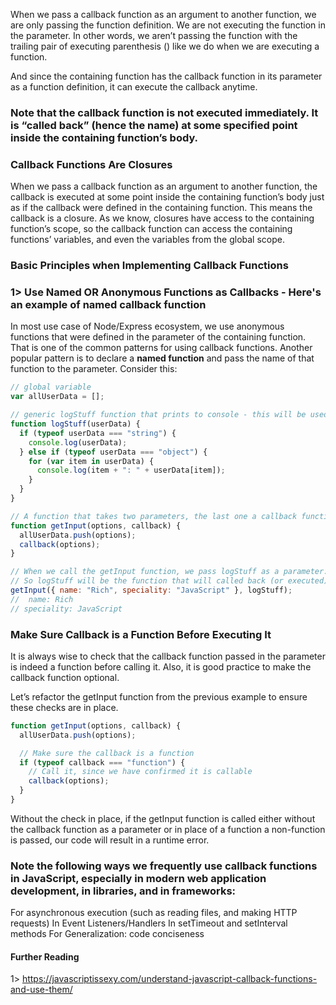 When we pass a callback function as an argument to another function, we are only passing the function definition. We are not executing the function in the parameter. In other words, we aren’t passing the function with the trailing pair of executing parenthesis () like we do when we are executing a function.

And since the containing function has the callback function in its parameter as a function definition, it can execute the callback anytime.

### Note that the callback function is not executed immediately. It is “called back” (hence the name) at some specified point inside the containing function’s body.

### Callback Functions Are Closures

When we pass a callback function as an argument to another function, the callback is executed at some point inside the containing function’s body just as if the callback were defined in the containing function. This means the callback is a closure. As we know, closures have access to the containing function’s scope, so the callback function can access the containing functions’ variables, and even the variables from the global scope.

### Basic Principles when Implementing Callback Functions

### 1> Use Named OR Anonymous Functions as Callbacks - Here's an example of named callback function

In most use case of Node/Express ecosystem, we use anonymous functions that were defined in the parameter of the containing function. That is one of the common patterns for using callback functions. Another popular pattern is to declare a **named function** and pass the name of that function to the parameter. Consider this:

```js
// global variable
var allUserData = [];

// generic logStuff function that prints to console - this will be used as a callback function
function logStuff(userData) {
  if (typeof userData === "string") {
    console.log(userData);
  } else if (typeof userData === "object") {
    for (var item in userData) {
      console.log(item + ": " + userData[item]);
    }
  }
}

// A function that takes two parameters, the last one a callback function
function getInput(options, callback) {
  allUserData.push(options);
  callback(options);
}

// When we call the getInput function, we pass logStuff as a parameter.
// So logStuff will be the function that will called back (or executed) inside the getInput function
getInput({ name: "Rich", speciality: "JavaScript" }, logStuff);
//  name: Rich
// speciality: JavaScript
```

### Make Sure Callback is a Function Before Executing It

It is always wise to check that the callback function passed in the parameter is indeed a function before calling it. Also, it is good practice to make the callback function optional.

Let’s refactor the getInput function from the previous example to ensure these checks are in place.

```js
function getInput(options, callback) {
  allUserData.push(options);

  // Make sure the callback is a function
  if (typeof callback === "function") {
    // Call it, since we have confirmed it is callable
    callback(options);
  }
}
```

Without the check in place, if the getInput function is called either without the callback function as a parameter or in place of a function a non-function is passed, our code will result in a runtime error.

### Note the following ways we frequently use callback functions in JavaScript, especially in modern web application development, in libraries, and in frameworks: 

For asynchronous execution (such as reading files, and making HTTP requests)
In Event Listeners/Handlers
In setTimeout and setInterval methods
For Generalization: code conciseness

#### Further Reading

1> https://javascriptissexy.com/understand-javascript-callback-functions-and-use-them/
